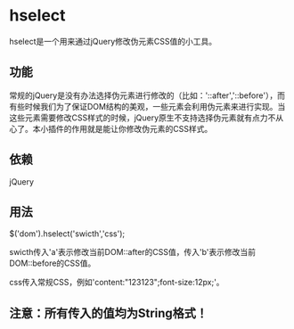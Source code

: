 # hselect
hselect是一个用来通过jQuery修改伪元素CSS值的小工具。

## 功能
常规的jQuery是没有办法选择伪元素进行修改的（比如：'::after','::before'），而有些时候我们为了保证DOM结构的美观，一些元素会利用伪元素来进行实现。当这些元素需要修改CSS样式的时候，jQuery原生不支持选择伪元素就有点力不从心了。本小插件的作用就是能让你修改伪元素的CSS样式。

## 依赖
jQuery

## 用法
$('dom').hselect('swicth','css');

swicth传入'a'表示修改当前DOM::after的CSS值，传入'b'表示修改当前DOM::before的CSS值。

css传入常规CSS，例如'content:"123123";font-size:12px;'。
## 注意：所有传入的值均为String格式！
